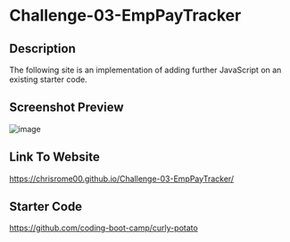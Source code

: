 # Challenge-03-EmpPayTracker

## Description
The following site is an implementation of adding further JavaScript on an existing starter code.

## Screenshot Preview
![image](https://github.com/ChrisRome00/Challenge-03-EmpPayTracker/assets/113261423/3678317f-e83e-468e-94e6-834ce920da99)


## Link To Website
https://chrisrome00.github.io/Challenge-03-EmpPayTracker/

## Starter Code
https://github.com/coding-boot-camp/curly-potato
